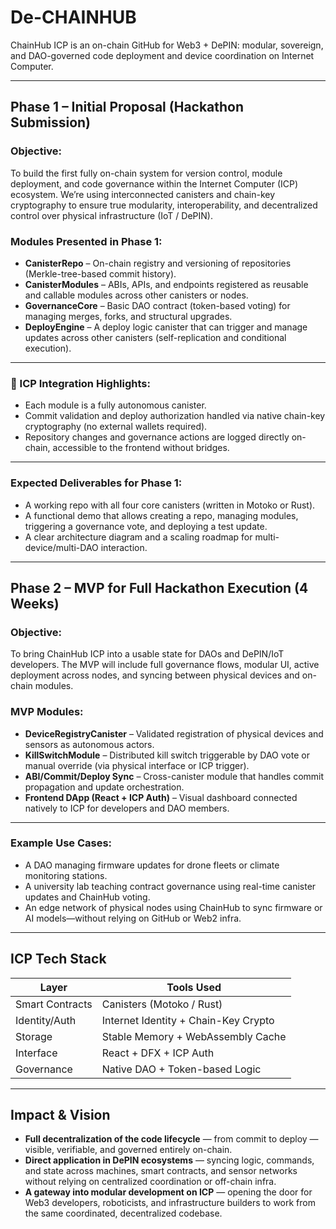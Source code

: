 # De-CHAINHUB
ChainHub ICP is an on-chain GitHub for Web3 + DePIN: modular, sovereign, and DAO-governed code deployment and device coordination on Internet Computer.

---

## Phase 1 – Initial Proposal (Hackathon Submission)

### Objective:
To build the first fully on-chain system for version control, module deployment, and code governance within the Internet Computer (ICP) ecosystem. We’re using interconnected canisters and chain-key cryptography to ensure true modularity, interoperability, and decentralized control over physical infrastructure (IoT / DePIN).

### Modules Presented in Phase 1:
- **CanisterRepo** – On-chain registry and versioning of repositories (Merkle-tree-based commit history).
- **CanisterModules** – ABIs, APIs, and endpoints registered as reusable and callable modules across other canisters or nodes.
- **GovernanceCore** – Basic DAO contract (token-based voting) for managing merges, forks, and structural upgrades.
- **DeployEngine** – A deploy logic canister that can trigger and manage updates across other canisters (self-replication and conditional execution).

---

### 🔗 ICP Integration Highlights:
- Each module is a fully autonomous canister.
- Commit validation and deploy authorization handled via native chain-key cryptography (no external wallets required).
- Repository changes and governance actions are logged directly on-chain, accessible to the frontend without bridges.

---

### Expected Deliverables for Phase 1:
- A working repo with all four core canisters (written in Motoko or Rust).
- A functional demo that allows creating a repo, managing modules, triggering a governance vote, and deploying a test update.
- A clear architecture diagram and a scaling roadmap for multi-device/multi-DAO interaction.

---

## Phase 2 – MVP for Full Hackathon Execution (4 Weeks)

### Objective:
To bring ChainHub ICP into a usable state for DAOs and DePIN/IoT developers. The MVP will include full governance flows, modular UI, active deployment across nodes, and syncing between physical devices and on-chain modules.

### MVP Modules:
- **DeviceRegistryCanister** – Validated registration of physical devices and sensors as autonomous actors.
- **KillSwitchModule** – Distributed kill switch triggerable by DAO vote or manual override (via physical interface or ICP trigger).
- **ABI/Commit/Deploy Sync** – Cross-canister module that handles commit propagation and update orchestration.
- **Frontend DApp (React + ICP Auth)** – Visual dashboard connected natively to ICP for developers and DAO members.

---

### Example Use Cases:
- A DAO managing firmware updates for drone fleets or climate monitoring stations.
- A university lab teaching contract governance using real-time canister updates and ChainHub voting.
- An edge network of physical nodes using ChainHub to sync firmware or AI models—without relying on GitHub or Web2 infra.

---

## ICP Tech Stack

| Layer            | Tools Used                              |
|------------------|------------------------------------------|
| Smart Contracts  | Canisters (Motoko / Rust)                |
| Identity/Auth    | Internet Identity + Chain-Key Crypto     |
| Storage          | Stable Memory + WebAssembly Cache        |
| Interface        | React + DFX + ICP Auth                   |
| Governance       | Native DAO + Token-based Logic           |

---

## Impact & Vision

- **Full decentralization of the code lifecycle** — from commit to deploy — visible, verifiable, and governed entirely on-chain.
- **Direct application in DePIN ecosystems** — syncing logic, commands, and state across machines, smart contracts, and sensor networks without relying on centralized coordination or off-chain infra.
- **A gateway into modular development on ICP** — opening the door for Web3 developers, roboticists, and infrastructure builders to work from the same coordinated, decentralized codebase.